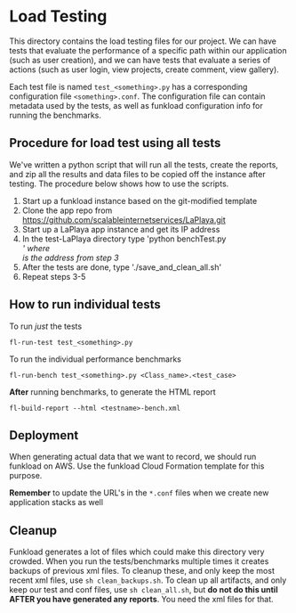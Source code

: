 # Load Testing

This directory contains the load testing files for our project. We can have tests that evaluate the performance of a specific path within our application (such as user creation), and we can have tests that evaluate a series of actions (such as user login, view projects, create comment, view gallery).

Each test file is named `test_<something>.py` has a corresponding configuration file `<something>.conf`. The configuration file can contain metadata used by the tests, as well as funkload configuration info for running the benchmarks. 

## Procedure for load test using all tests

We've written a python script that will run all the tests, create the reports, and zip all the results and data files to be copied off the instance after testing. The procedure below shows how to use the scripts.

1. Start up a funkload instance based on the git-modified template
2. Clone the app repo from https://github.com/scalableinternetservices/LaPlaya.git
3. Start up a LaPlaya app instance and get its IP address
4. In the test-LaPlaya directory type 'python benchTest.py <address>' where <address> is the address from step 3
5. After the tests are done, type './save_and_clean_all.sh'
6. Repeat steps 3-5

## How to run individual tests

To run *just* the tests

```
fl-run-test test_<something>.py
```

To run the individual performance benchmarks

```
fl-run-bench test_<something>.py <Class_name>.<test_case>
```

**After** running benchmarks, to generate the HTML report

```
fl-build-report --html <testname>-bench.xml
```

## Deployment

When generating actual data that we want to record, we should run funkload on AWS. Use the funkload Cloud Formation template for this purpose. 

**Remember** to update the URL's in the `*.conf` files when we create new application stacks as well

## Cleanup

Funkload generates a lot of files which could make this directory very crowded. When you run the tests/benchmarks multiple times it creates backups of previous xml files. To cleanup these, and only keep the most recent xml files, use `sh clean_backups.sh`. To clean up all artifacts, and only keep our test and conf files, use `sh clean_all.sh`, but **do not do this until AFTER you have generated any reports**. You need the xml files for that.
